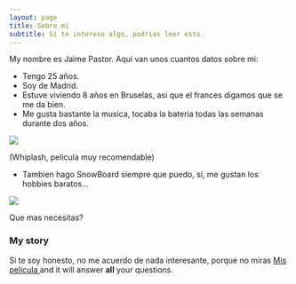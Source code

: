 ```yaml
---
layout: page
title: Sobre mi
subtitle: Si te intereso algo, podrias leer esto.
---
```


My nombre es Jaime Pastor. Aqui van unos cuantos datos sobre mi:

- Tengo 25 años.
- Soy de Madrid.
- Estuve viviendo 8 años en Bruselas, asi que el frances digamos que se me da bien.
- Me gusta bastante la musica, tocaba la bateria todas las semanas durante dos años.

<div>
<p style = 'text-aling:center;'>
<img src = "https://i.pinimg.com/originals/bb/9b/7d/bb9b7d5bbf709ee31190bdf2e66786b3.gif"> 
</p>
</div>
(Whiplash, pelicula muy recomendable)

- Tambien hago SnowBoard siempre que puedo, sí, me gustan los hobbies baratos...
<img src ="https://i.pinimg.com/originals/cb/92/6f/cb926f3e249f861ce38292c06288c8c6.jpg">

Que mas necesitas?

### My story

Si te soy honesto, no me acuerdo de nada interesante, porque no miras  [Mis pelicula ](https://en.wikipedia.org/wiki/The_Princess_Bride_%28film%29) and it will answer **all** your questions.
